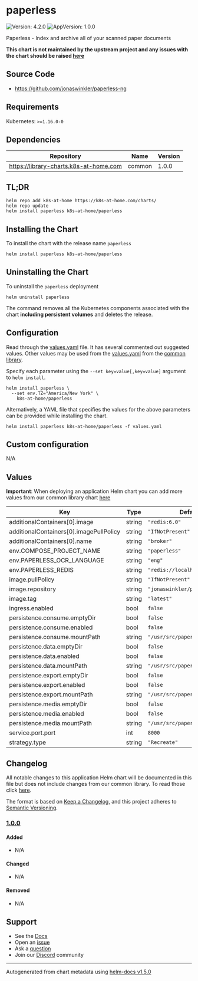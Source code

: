 # paperless

![Version: 4.2.0](https://img.shields.io/badge/Version-4.2.0-informational?style=flat-square) ![AppVersion: 1.0.0](https://img.shields.io/badge/AppVersion-1.0.0-informational?style=flat-square)

Paperless - Index and archive all of your scanned paper documents

**This chart is not maintained by the upstream project and any issues with the chart should be raised [here](https://github.com/k8s-at-home/charts/issues/new/choose)**

## Source Code

* <https://github.com/jonaswinkler/paperless-ng>

## Requirements

Kubernetes: `>=1.16.0-0`

## Dependencies

| Repository | Name | Version |
|------------|------|---------|
| https://library-charts.k8s-at-home.com | common | 1.0.0 |

## TL;DR

```console
helm repo add k8s-at-home https://k8s-at-home.com/charts/
helm repo update
helm install paperless k8s-at-home/paperless
```

## Installing the Chart

To install the chart with the release name `paperless`

```console
helm install paperless k8s-at-home/paperless
```

## Uninstalling the Chart

To uninstall the `paperless` deployment

```console
helm uninstall paperless
```

The command removes all the Kubernetes components associated with the chart **including persistent volumes** and deletes the release.

## Configuration

Read through the [values.yaml](./values.yaml) file. It has several commented out suggested values.
Other values may be used from the [values.yaml](../common/values.yaml) from the [common library](../common).

Specify each parameter using the `--set key=value[,key=value]` argument to `helm install`.

```console
helm install paperless \
  --set env.TZ="America/New York" \
    k8s-at-home/paperless
```

Alternatively, a YAML file that specifies the values for the above parameters can be provided while installing the chart.

```console
helm install paperless k8s-at-home/paperless -f values.yaml
```

## Custom configuration

N/A

## Values

**Important**: When deploying an application Helm chart you can add more values from our common library chart [here](https://github.com/k8s-at-home/charts/tree/master/charts/common/)

| Key | Type | Default | Description |
|-----|------|---------|-------------|
| additionalContainers[0].image | string | `"redis:6.0"` |  |
| additionalContainers[0].imagePullPolicy | string | `"IfNotPresent"` |  |
| additionalContainers[0].name | string | `"broker"` |  |
| env.COMPOSE_PROJECT_NAME | string | `"paperless"` |  |
| env.PAPERLESS_OCR_LANGUAGE | string | `"eng"` |  |
| env.PAPERLESS_REDIS | string | `"redis://localhost:6379"` |  |
| image.pullPolicy | string | `"IfNotPresent"` |  |
| image.repository | string | `"jonaswinkler/paperless-ng"` |  |
| image.tag | string | `"latest"` |  |
| ingress.enabled | bool | `false` |  |
| persistence.consume.emptyDir | bool | `false` |  |
| persistence.consume.enabled | bool | `false` |  |
| persistence.consume.mountPath | string | `"/usr/src/paperless/consume"` |  |
| persistence.data.emptyDir | bool | `false` |  |
| persistence.data.enabled | bool | `false` |  |
| persistence.data.mountPath | string | `"/usr/src/paperless/data"` |  |
| persistence.export.emptyDir | bool | `false` |  |
| persistence.export.enabled | bool | `false` |  |
| persistence.export.mountPath | string | `"/usr/src/paperless/export"` |  |
| persistence.media.emptyDir | bool | `false` |  |
| persistence.media.enabled | bool | `false` |  |
| persistence.media.mountPath | string | `"/usr/src/paperless/media"` |  |
| service.port.port | int | `8000` |  |
| strategy.type | string | `"Recreate"` |  |

## Changelog

All notable changes to this application Helm chart will be documented in this file but does not include changes from our common library. To read those click [here](https://github.com/k8s-at-home/library-charts/tree/main/charts/stable/common#changelog).

The format is based on [Keep a Changelog](https://keepachangelog.com/en/1.0.0/), and this project adheres to [Semantic Versioning](https://semver.org/spec/v2.0.0.html).

### [1.0.0]

#### Added

- N/A

#### Changed

- N/A

#### Removed

- N/A

[1.0.0]: #1.0.0

## Support

- See the [Docs](https://docs.k8s-at-home.com/our-helm-charts/getting-started/)
- Open an [issue](https://github.com/k8s-at-home/charts/issues/new/choose)
- Ask a [question](https://github.com/k8s-at-home/organization/discussions)
- Join our [Discord](https://discord.gg/sTMX7Vh) community

----------------------------------------------
Autogenerated from chart metadata using [helm-docs v1.5.0](https://github.com/norwoodj/helm-docs/releases/v1.5.0)